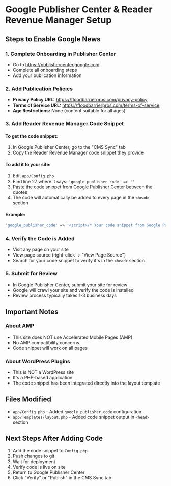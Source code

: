 # Google Publisher Center & Reader Revenue Manager Setup

## Steps to Enable Google News

### 1. Complete Onboarding in Publisher Center
- Go to https://publishercenter.google.com
- Complete all onboarding steps
- Add your publication information

### 2. Add Publication Policies
- **Privacy Policy URL:** https://floodbarrierpros.com/privacy-policy
- **Terms of Service URL:** https://floodbarrierpros.com/terms-of-service
- **Age Restrictions:** None (content suitable for all ages)

### 3. Add Reader Revenue Manager Code Snippet

#### To get the code snippet:
1. In Google Publisher Center, go to the "CMS Sync" tab
2. Copy the Reader Revenue Manager code snippet they provide

#### To add it to your site:
1. Edit `app/Config.php`
2. Find line 27 where it says: `'google_publisher_code' => ''`
3. Paste the code snippet from Google Publisher Center between the quotes
4. The code will automatically be added to every page in the `<head>` section

#### Example:
```php
'google_publisher_code' => '<script>/* Your code snippet from Google Publisher Center */</script>'
```

### 4. Verify the Code is Added
- Visit any page on your site
- View page source (right-click → "View Page Source")
- Search for your code snippet to verify it's in the `<head>` section

### 5. Submit for Review
- In Google Publisher Center, submit your site for review
- Google will crawl your site and verify the code is installed
- Review process typically takes 1-3 business days

## Important Notes

### About AMP
- This site does NOT use Accelerated Mobile Pages (AMP)
- No AMP compatibility concerns
- Code snippet will work on all pages

### About WordPress Plugins
- This is NOT a WordPress site
- It's a PHP-based application
- The code snippet has been integrated directly into the layout template

## Files Modified
- `app/Config.php` - Added `google_publisher_code` configuration
- `app/Templates/layout.php` - Added code snippet output in `<head>` section

## Next Steps After Adding Code
1. Add the code snippet to `Config.php`
2. Push changes to git
3. Wait for deployment
4. Verify code is live on site
5. Return to Google Publisher Center
6. Click "Verify" or "Publish" in the CMS Sync tab
